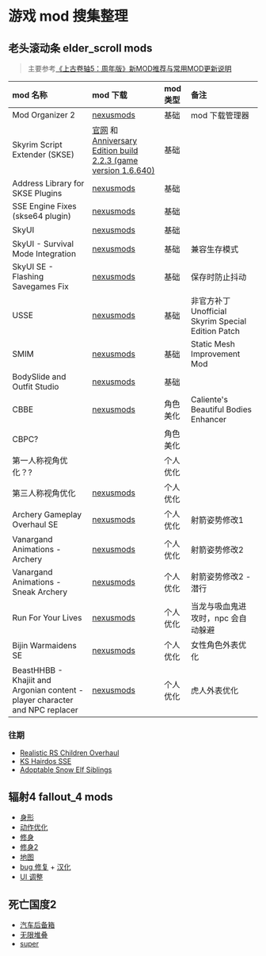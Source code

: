 # 游戏 mod 搜集整理

## 老头滚动条 elder_scroll mods
> 主要参考[《上古卷轴5：周年版》新MOD推荐与常用MOD更新说明](https://www.bilibili.com/video/BV1o14y1t7Uq)

| mod 名称                             | mod 下载                                                                                                                                               | mod 类型 | 备注                                              |
| :----------------------------------- | :----------------------------------------------------------------------------------------------------------------------------------------------------- | :------- | :------------------------------------------------ |
| Mod Organizer 2                      | [nexusmods](https://www.nexusmods.com/skyrimspecialedition/mods/6194)                                                                                  | 基础     | mod 下载管理器                                    |
| Skyrim Script Extender (SKSE)        | [官网](https://skse.silverlock.org/)   和 [Anniversary Edition build 2.2.3 (game version 1.6.640)](https://skse.silverlock.org/beta/skse64_2_02_03.7z) | 基础     |                                                   |
| Address Library for SKSE Plugins     | [nexusmods](https://www.nexusmods.com/skyrimspecialedition/mods/32444)                                                                                 | 基础     |                                                   |
| SSE Engine Fixes (skse64 plugin)     | [nexusmods](https://www.nexusmods.com/skyrimspecialedition/mods/17230)                                                                                 | 基础     |                                                   |
| SkyUI                                | [nexusmods](https://www.nexusmods.com/skyrimspecialedition/mods/12604)                                                                                 | 基础     |                                                   |
| SkyUI - Survival Mode Integration    | [nexusmods](https://www.nexusmods.com/skyrimspecialedition/mods/17230)                                                                                 | 基础     | 兼容生存模式                                      |
| SkyUI SE - Flashing Savegames Fix    | [nexusmods](https://www.nexusmods.com/skyrimspecialedition/mods/20406)                                                                                 | 基础     | 保存时防止抖动                                    |
| USSE                                 | [nexusmods](https://www.nexusmods.com/skyrimspecialedition/mods/266)                                                                                   | 基础     | 非官方补丁Unofficial Skyrim Special Edition Patch |
| SMIM                                 | [nexusmods](https://www.nexusmods.com/skyrimspecialedition/mods/659/)                                                                                  | 基础     | Static Mesh Improvement Mod                       |
| BodySlide and Outfit Studio          | [nexusmods](https://www.nexusmods.com/skyrimspecialedition/mods/201)                                                                                   | 基础     |                                                   |
| CBBE                                 | [nexusmods](https://www.nexusmods.com/skyrimspecialedition/mods/198)                                                                                   | 角色美化 | Caliente's Beautiful Bodies Enhancer              |
| CBPC?                                |                                                                                                                                                        | 角色美化 |                                                   |
| 第一人称视角优化？?                  |                                                                                                                                                        | 个人优化 |                                                   |
| 第三人称视角优化                     | [nexusmods](https://www.nexusmods.com/skyrimspecialedition/mods/51614)                                                                                 | 个人优化 |                                                   |
| Archery Gameplay Overhaul SE         | [nexusmods](https://www.nexusmods.com/skyrimspecialedition/mods/24296)                                                                                 | 个人优化 | 射箭姿势修改1                                     |
| Vanargand Animations - Archery       | [nexusmods](https://www.nexusmods.com/skyrimspecialedition/mods/60323)                                                                                 | 个人优化 | 射箭姿势修改2                                     |
| Vanargand Animations - Sneak Archery | [nexusmods](https://www.nexusmods.com/skyrimspecialedition/mods/56788)                                                                                 | 个人优化 | 射箭姿势修改2 - 潜行                              |
| Run For Your Lives                   | [nexusmods](https://www.nexusmods.com/skyrimspecialedition/mods/2272)                                                                                  | 个人优化 | 当龙与吸血鬼进攻时，npc 会自动躲避                |
| Bijin Warmaidens SE                   | [nexusmods](https://www.nexusmods.com/skyrimspecialedition/mods/1825)                                                                     | 个人优化 | 女性角色外表优化            |
| BeastHHBB - Khajiit and Argonian content - player character and NPC replacer                  | [nexusmods](https://www.nexusmods.com/skyrimspecialedition/mods/38480)                                                                     | 个人优化 |虎人外表优化    |         


### 往期
- [Realistic RS Children Overhaul](https://www.nexusmods.com/skyrimspecialedition/mods/39359)
- [KS Hairdos SSE](https://www.nexusmods.com/skyrimspecialedition/mods/6817)
- [Adoptable Snow Elf Siblings](https://www.nexusmods.com/skyrimspecialedition/mods/40791)

## 辐射4 fallout_4 mods

- [身形](https://link.zhihu.com/?target=https%3A//www.nexusmods.com/fallout4/mods/15)
- [动作优化](https://www.nexusmods.com/fallout4/mods/21914)
- [修身](https://www.nexusmods.com/fallout4/mods/25)
- [修身2](https://www.nexusmods.com/fallout4/mods/14563)
- [地图](https://www.nexusmods.com/fallout4/mods/1215)
- [bug 修复](https://link.zhihu.com/?target=https%3A//www.nexusmods.com/fallout4/mods/4598) + [汉化](https://www.nexusmods.com/fallout4/mods/29406)
- [UI 调整](https://www.nexusmods.com/fallout4/mods/10654)

## 死亡国度2 
- [汽车后备箱](https://www.nexusmods.com/stateofdecay2/mods/35)
- [无限堆叠](https://www.nexusmods.com/stateofdecay2/mods/88)
- [super](https://www.nexusmods.com/stateofdecay2/mods/80)